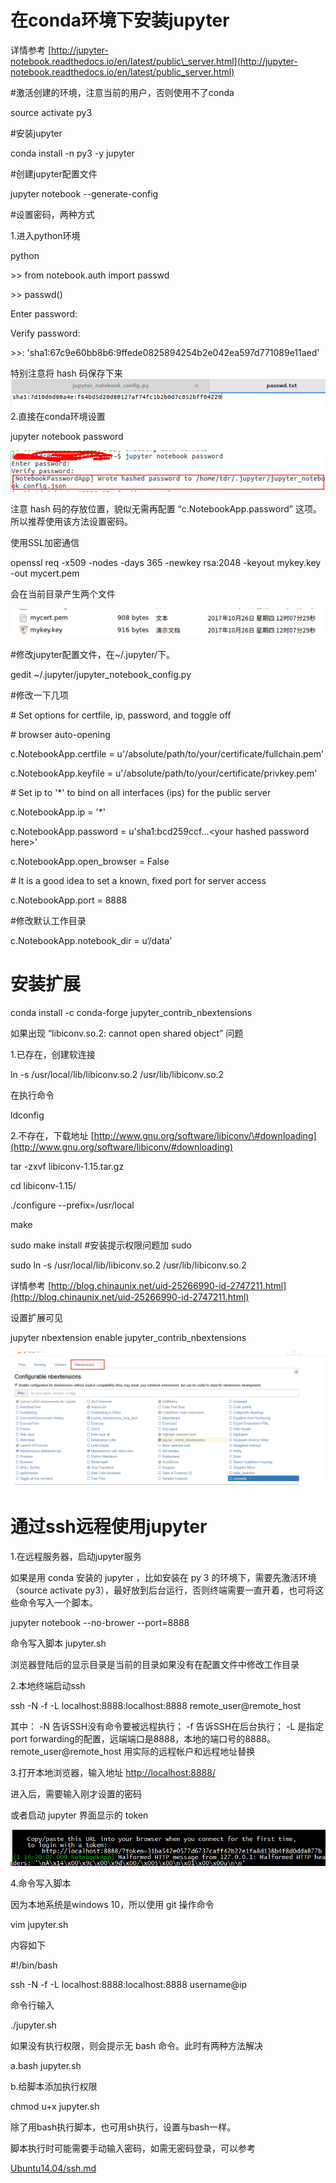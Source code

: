 # 在conda环境下安装jupyter

详情参考 [http://jupyter-notebook.readthedocs.io/en/latest/public\_server.html](http://jupyter-notebook.readthedocs.io/en/latest/public_server.html)

\#激活创建的环境，注意当前的用户，否则使用不了conda

source activate py3

\#安装jupyter

conda install -n py3 -y jupyter

\#创建jupyter配置文件

jupyter notebook --generate-config

\#设置密码，两种方式

1.进入python环境

python

&gt;&gt; from notebook.auth import passwd

&gt;&gt; passwd\(\)

Enter password:

Verify password:

&gt;&gt;: 'sha1:67c9e60bb8b6:9ffede0825894254b2e042ea597d771089e11aed'

特别注意将 hash 码保存下来![](/Ubuntu14.04/assets/9-1.png)2.直接在conda环境设置

jupyter notebook password

![](/Ubuntu14.04/assets/9-5.png)

注意 hash 码的存放位置，貌似无需再配置 “c.NotebookApp.password” 这项。所以推荐使用该方法设置密码。

使用SSL加密通信

openssl req -x509 -nodes -days 365 -newkey rsa:2048 -keyout mykey.key -out mycert.pem

会在当前目录产生两个文件

![](/Ubuntu14.04/assets/9-2.png)

\#修改jupyter配置文件，在~/.jupyter/下。

gedit ~/.jupyter/jupyter\_notebook\_config.py

\#修改一下几项

\# Set options for certfile, ip, password, and toggle off

\# browser auto-opening

c.NotebookApp.certfile = u'/absolute/path/to/your/certificate/fullchain.pem'

c.NotebookApp.keyfile = u'/absolute/path/to/your/certificate/privkey.pem'

\# Set ip to '\*' to bind on all interfaces \(ips\) for the public server

c.NotebookApp.ip = '\*'

c.NotebookApp.password = u'sha1:bcd259ccf...&lt;your hashed password here&gt;'

c.NotebookApp.open\_browser = False

\# It is a good idea to set a known, fixed port for server access

c.NotebookApp.port = 8888

\#修改默认工作目录

c.NotebookApp.notebook\_dir = u‘/data’

# 安装扩展

conda install -c conda-forge jupyter\_contrib\_nbextensions

如果出现  “libiconv.so.2: cannot open shared object” 问题

1.已存在，创建软连接

ln -s /usr/local/lib/libiconv.so.2 /usr/lib/libiconv.so.2

在执行命令

ldconfig

2.不存在，下载地址  [http://www.gnu.org/software/libiconv/\#downloading](http://www.gnu.org/software/libiconv/#downloading)

tar -zxvf libiconv-1.15.tar.gz

cd libiconv-1.15/

./configure --prefix=/usr/local

make

sudo make install  \#安装提示权限问题加 sudo

sudo ln -s /usr/local/lib/libiconv.so.2 /usr/lib/libiconv.so.2

详情参考 [http://blog.chinaunix.net/uid-25266990-id-2747211.html](http://blog.chinaunix.net/uid-25266990-id-2747211.html)

设置扩展可见

jupyter nbextension enable jupyter\_contrib\_nbextensions

![](/Ubuntu14.04/assets/9-4.png)

# 通过ssh远程使用jupyter

1.在远程服务器，启动jupyter服务

如果是用 conda 安装的 jupyter ，比如安装在 py 3 的环境下，需要先激活环境（source activate py3），最好放到后台运行，否则终端需要一直开着，也可将这些命令写入一个脚本。

jupyter notebook --no-brower --port=8888

命令写入脚本 jupyter.sh



浏览器登陆后的显示目录是当前的目录如果没有在配置文件中修改工作目录

2.本地终端启动ssh

ssh -N -f -L localhost:8888:localhost:8888 remote\_user@remote\_host

其中： -N 告诉SSH没有命令要被远程执行； -f 告诉SSH在后台执行； -L 是指定port forwarding的配置，远端端口是8888，本地的端口号的8888。remote\_user@remote\_host 用实际的远程帐户和远程地址替换

3.打开本地浏览器，输入地址  [http://localhost:8888/](http://localhost:8888/)

进入后，需要输入刚才设置的密码

或者启动 jupyter 界面显示的  token

![](/Ubuntu14.04/assets/9-3.png)

4.命令写入脚本

因为本地系统是windows 10，所以使用 git 操作命令

vim jupyter.sh

内容如下

\#!/bin/bash

ssh -N -f -L localhost:8888:localhost:8888 username@ip

命令行输入

./jupyter.sh

如果没有执行权限，则会提示无 bash 命令。此时有两种方法解决

a.bash jupyter.sh

b.给脚本添加执行权限

chmod u+x jupyter.sh

除了用bash执行脚本，也可用sh执行，设置与bash一样。

脚本执行时可能需要手动输入密码，如需无密码登录，可以参考

[Ubuntu14.04/ssh.md](/Ubuntu14.04/ssh.md)

